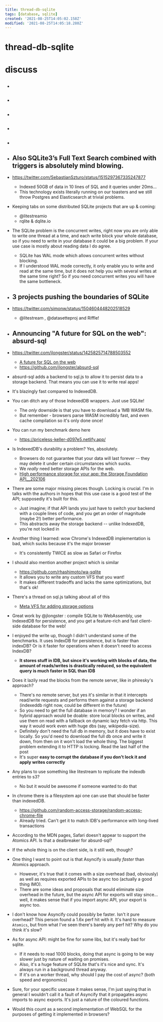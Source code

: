 ```yaml
---
title: thread-db-sqlite
tags: [database, sqlite]
created: '2021-08-25T14:05:02.158Z'
modified: '2021-08-25T14:05:18.280Z'
---
```


# thread-db-sqlite

# discuss

- ## 

- ## 

- ## 

- ## 

- ## 

- ## Also SQLite3’s Full Text Search combined with triggers is absolutely mind blowing.
- https://twitter.com/SebastianSzturo/status/1515297367335247877
  - Indexed 50GB of data in 10 lines of SQL and it queries under 20ms…
  - This technology exists literally running on our toasters and we still throw Postgres and Elasticsearch at trivial problems.

- Keeping tabs on some distributed SQLite projects that are up & coming:
  - @litestreamio 
  - rqlite & dqlite.io

- The SQLite problem is the concurrent writes, right now you are only able to write one thread at a time, and each write block your whole database, so if you need to write in your database it could be a big problem. If  your use case is mostly about reading data I do agree.
  - SQLite has WAL mode which allows concurrent writes without blocking.
  - If I understood WAL mode correctly, it only enable you to write and read at the same time, but it does not help you with several writes at the same time right? So if you need concurrent writes you will have the same bottleneck.

- ## 3 projects pushing the boundaries of SQLite
- https://twitter.com/simonw/status/1504604448202518529
  - @litestream , @datasetteproj and Riffle!

- ## Announcing "A future for SQL on the web": absurd-sql
- https://twitter.com/jlongster/status/1425825714788503552
  - [A future for SQL on the web](https://jlongster.com/future-sql-web)
  - https://github.com/jlongster/absurd-sql
- absurd-sql adds a backend to sql.js to allow it to persist data to a storage backend. That means you can use it to write real apps!
- It's blazingly fast compared to IndexedDB.
- You can ditch any of those IndexedDB wrappers. Just use SQLite!
  - The *only* downside is that you have to download a 1MB WASM file. 
  - But remember - browsers parse WASM incredibly fast, and even cache compilation so it's only done once!
- You can run my benchmark demo here
  - https://priceless-keller-d097e5.netlify.app/
- Is IndexedDB's durability a problem? Yes, absolutely. 
  - Browsers do not guarantee that your data will last forever -- they may delete it under certain circumstances which sucks.
  - We *really* need better storage APIs for the web.
  - [High performance storage for your app: the Storage Foundation API__202106](https://web.dev/storage-foundation/)
- There are some major missing pieces though. Locking is crucial. I'm in talks with the authors in hopes that this use case is a good test of the API; supposedly it's built for this.
  - Just imagine; if that API lands you just have to switch your backend with a couple lines of code, and you get an order of magnitude (maybe 2!) better performance.
  - This abstracts away the storage backend -- unlike IndexedDB, you're not locked in
- Another thing I learned: wow Chrome's IndexedDB implementation is bad, which sucks because it's the major browser
  - It's consistently TWICE as slow as Safari or Firefox
- I should also mention another project which is similar
  - https://github.com/rhashimoto/wa-sqlite
  - It allows you to write any custom VFS that you want!
  - It makes different tradeoffs and lacks the same optimizations, but that's ok!
- There's a thread on sql.js talking about all of this
  - [Meta VFS for adding storage options](https://github.com/sql-js/sql.js/issues/447)

- Great work by @jlongster : compile SQLite to WebAssembly, use IndexedDB for persistence, and you get a feature-rich and fast client-side database for the web!

- I enjoyed the write up, though I didn't understand some of the benchmarks. It uses IndexDB for persistence, but is faster than indexDB? Or is it faster for operations when it doesn't need to access IndexDB?
  - **It stores stuff in IDB, but since it's working with blocks of data, the amount of reads/writes is drastically reduced, so the equivalent query is much faster in SQL than IDB**

- Does it lazily read the blocks from the remote server, like in phiresky's approach?
  - There's no remote server, but yes it's similar in that it intercepts read/write requests and performs them against a storage backend (indexeddb right now, could be different in the future)
  - So you need to get the full database in memory? I wonder if an hybrid approach would be doable: store local blocks on writes, and use them on read with a fallback on dynamic lazy fetch via http. This way it would work even with huge dbs (say, wikipedia-size).
  - Definitely don't need the full db in memory, but it does have to exist locally. So you'd need to download the full db once and write it down, from then on it won't load the whole thing. The biggest problem extending it to HTTP is locking. Read the last half of the post
  - It's super **easy to corrupt the database if you don't lock it and apply writes correctly**

- Any plans to use something like litestream to replicate the indexdb entries to s3?
  - No but it would be awesome if someone wanted to do that

- In chrome there is a filesystem api one can use that should be faster than indexedDB. 
  - https://github.com/random-access-storage/random-access-chrome-file
  - Already tried. Can't get it to match IDB's performance with long-lived transactions

- According to the MDN pages, Safari doesn't appear to support the Atomics API. Is that a dealbreaker for absurd-sql?
- If the whole thing is on the client side, is it still web, though?

- One thing I want to point out is that Asyncify is usually _faster_ than Atomics approach.
  - However, it's true that it comes with a size overhead (bad, obviously) as well as requires exported APIs to be async too (actually a good thing IMO).
  - There are some ideas and proposals that would eliminate size overhead in the future, but the async API for exports will stay since... well, it makes sense that if you import async API, your export is async too.
- I don't know how Asyncify could possibly be faster. Isn't it pure overhead? This person found a 1.6x perf hit with it. It's hard to measure `Atomics`, but from what I've seen there's barely any perf hit? Why do you think it's slow?
- As for async API: might be fine for some libs, but it's really bad for sqlite. 
  - If it needs to read 1000 blocks, doing that async is going to be way slower just by nature of waiting on promises.
  - Also, it's a huge feature of SQLite that's it's nice and sync. It's always run in a background thread anyway. 
  - If it's on a worker thread, why should I pay the cost of async? (both speed and ergonomics)
- Sure, for your specific usecase it makes sense, I'm just saying that in general I wouldn't call it a fault of Asyncify that it propagates async imports to async exports. It's just a nature of the coloured functions.

- Would this count as a second implementation of WebSQL for the purposes of getting it implemented in browsers?
